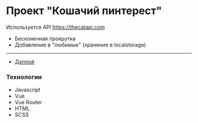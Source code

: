 # Проект "Кошачий пинтерест"

Используется API https://thecatapi.com

- Бесконечная прокрутка
- Добавление в "любимые" (хранение в localstorage)

--------------

- [Деплой](https://aleksa-esme.github.io/Cats_VueJS/#/all)

### Технологии
- Javascript 
- Vue
- Vue Router
- HTML
- SCSS
